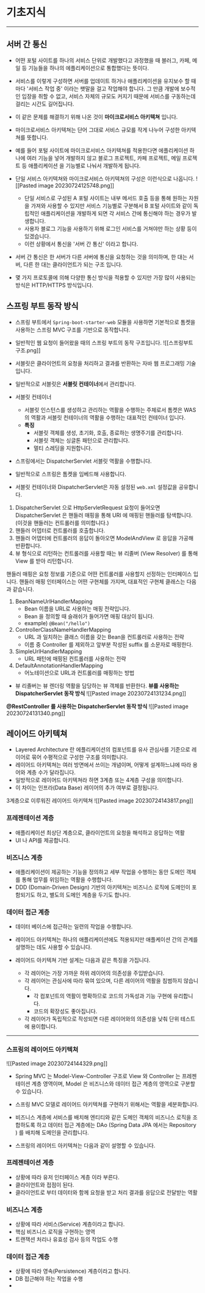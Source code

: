 
# 기초지식
---
## 서버 간 통신
- 어떤 포털 사이트를 하나의 서비스 단위로 개발했다고 과정했을 때 블러그, 카페, 메일 등 기능들을 하나의 에플리케이션으로 통합했다는 뜻이다.
- 서비스를 이렇게 구성하면 서버를 업데이트 하거나 애플리케이션을 유지보수 할 때 마다 '서비스 작업 중' 이라는 팻말을 걸고 작업해야 합니다. 
  그 만큼 개발에 보수적인 입장을 취할 수 없고, 서비스 자체의 규모도 커지기 때문에 서비스를 구동하는데 걸리는 시간도 길어집니다.

- 이 같은 문제를 해결하기 위해 나온 것이 **마이크로서비스 아키텍쳐** 입니다.
- 마이크로서비스 아키텍쳐는 단어 그대로 서비스 규모를 작게 나누어 구성한 아키텍쳐를 뜻합니다.
- 예를 들어 포털 사이트에 마이크로서비스 아키텍쳐를 적용한다면 에플리케이션 하나에 여러 기능을 넣어 개발하지 않고 블로그 프로젝트, 카페 프로젝트, 메일 프로젝트 등 애플리케이션 을 기능별로 나눠서 개발하게 됩니다.

- 단일 서비스 아키텍쳐와 마이크로서비스 아키텍쳐의 구성은 이런식으로 나옵니다.
  ![[Pasted image 20230724125748.png]]

  - 단일 서비스로 구성된 A 포털 사이트는 내부 메서드 호출 등을 통해 원하는 자원을 가져와 사용할 수 있지만 서비스 기능별로 구분해서 B 포털 사이트와 같이 독립적인 애플리케이션을 개발하게 되면 각 서비스 간에 통신해야 하는 경우가 발생합니다.
  - 사용자 블로그 기능을 사용하기 위해 로그인 서비스를 거쳐야만 하는 상황 등이 있겠습니다. 
  - 이런 상황에서 통신을 '서버 간 통신' 이라고 합니다.


- 서버 간 통신은 한 서버가 다른 서버에 통신을 요청하는 것을 의미하며, 한 대는 서버, 다른 한 대는 클라이언트가 되는 구조 입니다.
- 몇 가지 프로토콜에 의해 다양한 통신 방식을 적용할 수 있지만 가장 많이 사용되는 방식은 HTTP/HTTPS 방식입니다.

## 스프링 부트 동작 방식

- 스프링 부트에서 `Spring-boot-starter-web` 모듈을 사용하면 기본적으로 톰켓을 사용하는 스프링 MVC 구조를 기반으로 동작합니다.
- 일반적인 웹 요청이 들어왔을 때의 스프링 부트의 동작 구조입니다.
![[스프링부트 구조.png]]

- 서블릿은 클라이언트의 요청을 처리하고 결과를 반환하는 자바 웹 프로그래밍 기술 입니다.
- 일반적으로 서블릿은 **서블릿 컨테이너**에서 관리합니다.
- 서블릿 컨테이너
	- 서블릿 인스턴스를 생성하고 관리하는 역활을 수행하는 주체로서 톰켓은 WAS의 역활과 서블릿 컨테이너의 역활을 수행하는 대표적인 컨테이너 입니다.
	- **특징**
		- 서블릿 객체를 생성, 초기화, 호출, 종료하는 생명주기를 관리합니다.
		- 서블릿 객체는 싱글톤 패턴으로 관리합니다.
		- 멀티 스레딩을 지원합니다.
- 스프링에서는 DispatcherServlet 서블릿 역활을 수행합니다.
- 일반적으로 스프링은 톰켓을 임베드해 사용합니다.
- 서블릿 컨테이너와 DispatcherServlet은 자동 설정된 `web.xml` 설정값을 공유합니다.

1. DispatcherServlet 으로 HttpServletRequest 요청이 들어오면 DispatcherServlet 은 핸들러 매핑을 통해 URI 에 매핑된 핸들러를 탐색합니다.  (이것을 핸들러는 컨트롤러를 의미합니다.)
2. 핸들러 어뎁터로 컨트롤러를 호출합니다.
3. 핸들러 어뎁터에 컨트롤러의 응답이 돌아오면 ModelAndView 로 응답을 가공해 반환합니다.
4. 뷰 형식으로 리턴하는 컨트롤러를 사용할 때는 뷰 리졸버 (View Resolver) 를 통해 View 를 받아 리턴합니다.

핸들러 매핑은 요청 정보를 기준으로 어떤 컨트롤러를 사용할지 선정하는 인터페이스 입니다.
핸들러 매핑 인터페이스는 어떤 구현체를 가지며, 대표적인 구현체 클래스는 다음과 같습니다.
1. BeanNameUrlHandlerMapping
	- Bean 이름을 URL로 사용하는 매핑 전략입니다.
	- Bean 을 정의할 때 슬래쉬가 들어가면 매핑 대상이 됩니다.
	- example) `@Bean("/hello")`
2. ControllerClassNameHandlerMapping
	- URL 과 일치하는 클래스 이름을 갖는 Bean을 컨트롤러로 사용하는 전략
	- 이름 중 Controller 를 제외하고 앞부분 작성된 suffix 를 소문자로 매핑한다.
3. SimpleUrlHandlerMapping
	- URL 패턴에 매핑된 컨트롤러를 사용하는 전략
4. DefaultAnnotationHandlerMapping
	- 어노테이션으로 URL과 컨트롤러를 매핑하는 방법 

- 뷰 리졸버는 뷰 렌더링 역활을 담당하는 뷰 객체를 반환한다.
**뷰를 사용하는 DispatcherServlet 동작 방식**
![[Pasted image 20230724131234.png]]

**@RestController 를 사용하는 DispatcherServlet  동작 방식**
![[Pasted image 20230724131340.png]]

## 레이어드 아키텍쳐

- Layered Architecture 란 에플리케이션의 컴포넌트를 유사 관심사를 기준으로 레이어로 묶어 수평적으로 구성한 구조를 의미합니다.
- 레이어드 아키텍쳐는 여러 방면에서 쓰이는 개념이며, 어떻게 설계하느냐에 따라 용어와 계층 수가 달라집니다.
- 일방적으로 레이어드 아키텍쳐라 하면 3계층 또는 4계층 구성을 의미합니다.
- 이 차이는 인프라(Data Base) 레이어의 추가 여부로 결정됩니다.

3계층으로 이루워진 레이어드 아키텍쳐
![[Pasted image 20230724143817.png]]
### 프레젠테이션 계층
- 애플리케이션 최상단 계층으로, 클라이언트의 요청을 해석하고 응답하는 역활
- UI 나 API를 제공합니다.

### 비즈니스 계층 
- 애플리케이션이 제공하는 기능을 정의하고 세부 작업을 수행하는 동안 도메인 객체를 통해 업무를 위임하는 역활을 수행합니다.
- DDD (Domain-Driven Design) 기반의 아키텍쳐는 비즈니스 로직에 도메인이 포함되기도 하고, 별도의 도메인 계층을 두기도 합니다.

### 데이터 접근 계층 
- 데이터 베이스에 접근하는 일련의 작업을 수행합니다.


- 레이어드 아키텍쳐는 하나의 애플리케이션에도 적용되지만 애플케이션 간의 관계를 설명하는 데도 사용할 수 있습니다.
- 레이어드 아키텍쳐 기반 설계는 다음과 같은 특징을 가집니다.
	- 각 레이어는 가장 가까운 하위 레이어의 의존성을 주입받습니다.
	- 각 레이어는 관심사에 따라 묶여 있으며, 다른 레이어의 역활을 침범하지 않습니다.
		- 각 컴포넌트의 역활이 명확하므로 코드의 가독성과 기능 구현에 유리합니다.
		- 코드의 확장성도 좋아집니다.
	- 각 레이어가 독립적으로 작성되면 다른 레이어와의 의존성을 낮춰 단위 테스트에 용이합니다.
---
### 스프링의 레이어드 아키텍쳐
![[Pasted image 20230724144329.png]]
- Spring MVC 는 Model-View-Controller 구조로 View 와 Controller 는 프레젠테이션 계층 영역이며, Model 은 비즈니스와 데이터 접근 계층의 영역으로 구분할 수 있습니다.

- 스프링 MVC 모델로 레이어드 아키텍쳐를 구현하기 위해서는 역활을 세분화합니다.
- 비즈니스 계층에 서비스를 배치해 엔티티와 같은 도메인 객체의 비즈니스 로직을 조합하도록 하고 데이터 접근 계층에는 DAo (Spring Data JPA 에서는 Repository ) 를 배치해 도메인을 관리합니다.

- 스프링의 레이어드 아키텍쳐는 다음과 같이 설명할 수 있습니다.
### 프레젠테이션 계층
- 상황에 따라 유저 인터페이스 계층 이라 부른다.
- 클라이언트와 접점이 된다.
- 클라이언트로 부터 데이터와 함께 요청을 받고 처리 결과를 응답으로 전달받는 역활

### 비즈니스 계층
- 상황에 따라 서비스(Service) 계층이라고 합니다.
- 핵심 비즈니스 로직을 구현하는 영역
- 트랜잭션 처리나 유효성 검사 등의 작업도 수행

### 데이터 접근 계층
- 상황에 따라 영속(Persistence) 계층이라고 합니다.
- DB 접근해야 하는 작업을 수행
- 